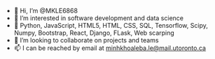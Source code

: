 - 👋 Hi, I’m @MKLE6868
- 👀 I’m interested in software development and data science
- 🌱 Python, JavaScript, HTML5, HTML, CSS, SQL, Tensorflow, Scipy, Numpy, Bootstrap, React, Django, FLask, Web scarping
- 💞️ I’m looking to collaborate on projects and teams
- 📫 I can be reached by email at minhkhoaleba.le@mail.utoronto.ca

<!---
MKLE6868/MKLE6868 is a ✨ special ✨ repository because its `README.md` (this file) appears on your GitHub profile.
You can click the Preview link to take a look at your changes.
--->
